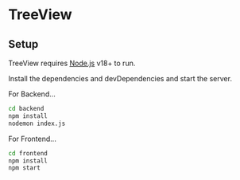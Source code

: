# TreeView

## Setup

TreeView requires [Node.js](https://nodejs.org/) v18+ to run.

Install the dependencies and devDependencies and start the server.

For Backend...
```sh
cd backend
npm install
nodemon index.js
```

For Frontend...

```sh
cd frontend
npm install
npm start
```